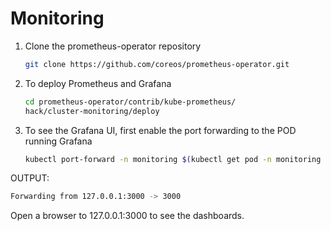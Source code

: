# Monitoring

1. Clone the prometheus-operator repository

    ```bash
    git clone https://github.com/coreos/prometheus-operator.git
    ```
 1. To deploy Prometheus and Grafana 
 
    ```bash
    cd prometheus-operator/contrib/kube-prometheus/
    hack/cluster-monitoring/deploy
    ```
1. To see the Grafana UI, first enable the port forwarding to the POD running Grafana
    ```bash
    kubectl port-forward -n monitoring $(kubectl get pod -n monitoring | awk '/grafana/{print $1}') 3000:3000
    ```
OUTPUT:
```bash
Forwarding from 127.0.0.1:3000 -> 3000
```

Open a browser to 127.0.0.1:3000 to see the dashboards.